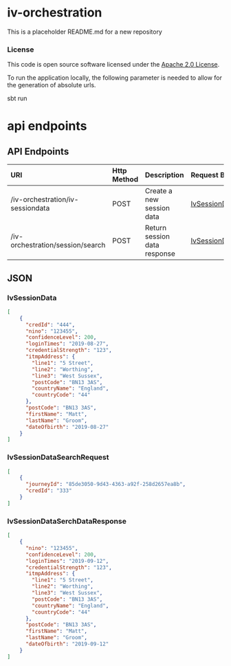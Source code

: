 
# iv-orchestration

This is a placeholder README.md for a new repository

### License

This code is open source software licensed under the [Apache 2.0 License]("http://www.apache.org/licenses/LICENSE-2.0.html").


To run the application locally, the following parameter is needed to allow for the generation of absolute urls.

sbt run

# api endpoints

## API Endpoints
| URI                              | Http Method |Description                  |Request Body                                                           | Response Body                                                             | Statuses       |
|:---------------------------------|:------------|:----------------------------|:----------------------------------------------------------------------|---------------------------------------------------------------------------|----------------|
|/iv-orchestration/iv-sessiondata  |POST         |Create a new session data    |[IvSessionData](#user-content-ivsessiondata)                           |                                                                           |201,401,500
|/iv-orchestration/session/search  |POST         |Return session data response |[IvSessionDataSearchRequest](#user-content-ivsessiondatasearchrequest) |[IvSessionDataSerchDataResponse](#user-content-ivsessiondatasearchresponse)|201,401,500

## JSON

### IvSessionData

```json
[
    {
      "credId": "444",
      "nino": "123455",
      "confidenceLevel": 200,
      "loginTimes": "2019-08-27",
      "credentialStrength": "123",
      "itmpAddress": {
        "line1": "5 Street",
        "line2": "Worthing",
        "line3": "West Sussex",
        "postCode": "BN13 3AS",
        "countryName": "England",
        "countryCode": "44"
      },
      "postCode": "BN13 3AS",
      "firstName": "Matt",
      "lastName": "Groom",
      "dateOfbirth": "2019-08-27"
    }
]
```

### IvSessionDataSearchRequest

```json
[
    {
      "journeyId": "85de3050-9d43-4363-a92f-258d2657ea8b",
      "credId": "333"
    }
]
```

### IvSessionDataSerchDataResponse

```json
[
    {
      "nino": "123455",
      "confidenceLevel": 200,
      "loginTimes": "2019-09-12",
      "credentialStrength": "123",
      "itmpAddress": {
        "line1": "5 Street",
        "line2": "Worthing",
        "line3": "West Sussex",
        "postCode": "BN13 3AS",
        "countryName": "England",
        "countryCode": "44"
      },
      "postCode": "BN13 3AS",
      "firstName": "Matt",
      "lastName": "Groom",
      "dateOfbirth": "2019-09-12"
    }
]
```